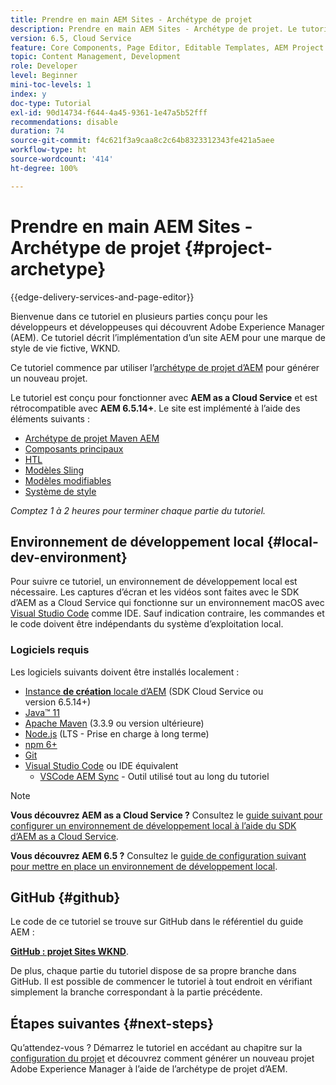 ```yaml
---
title: Prendre en main AEM Sites - Archétype de projet
description: Prendre en main AEM Sites - Archétype de projet. Le tutoriel WKND est en plusieurs parties et a été conçu pour les développeurs et développeuses qui découvrent Adobe Experience Manager. Le tutoriel présente l’implémentation d’un site AEM pour une marque de style de vie fictive, WKND. Le tutoriel aborde des sujets fondamentaux tels que la configuration de projet, les archétypes Maven, les composants principaux, les modèles modifiables, les bibliothèques clientes et le développement de composants.
version: 6.5, Cloud Service
feature: Core Components, Page Editor, Editable Templates, AEM Project Archetype
topic: Content Management, Development
role: Developer
level: Beginner
mini-toc-levels: 1
index: y
doc-type: Tutorial
exl-id: 90d14734-f644-4a45-9361-1e47a5b52fff
recommendations: disable
duration: 74
source-git-commit: f4c621f3a9caa8c2c64b8323312343fe421a5aee
workflow-type: ht
source-wordcount: '414'
ht-degree: 100%

---
```


# Prendre en main AEM Sites - Archétype de projet {#project-archetype}

{{edge-delivery-services-and-page-editor}}

Bienvenue dans ce tutoriel en plusieurs parties conçu pour les développeurs et développeuses qui découvrent Adobe Experience Manager (AEM). Ce tutoriel décrit l’implémentation d’un site AEM pour une marque de style de vie fictive, WKND.

Ce tutoriel commence par utiliser l’[archétype de projet d’AEM](https://experienceleague.adobe.com/docs/experience-manager-core-components/using/developing/archetype/overview.html?lang=fr) pour générer un nouveau projet.

Le tutoriel est conçu pour fonctionner avec **AEM as a Cloud Service** et est rétrocompatible avec **AEM 6.5.14+**. Le site est implémenté à l’aide des éléments suivants :

* [Archétype de projet Maven AEM](https://experienceleague.adobe.com/docs/experience-manager-core-components/using/developing/archetype/overview.html?lang=fr)
* [Composants principaux](https://experienceleague.adobe.com/docs/experience-manager-core-components/using/introduction.html?lang=fr)
* [HTL](https://experienceleague.adobe.com/docs/experience-manager-htl/content/getting-started.html?lang=fr)
* [Modèles Sling](https://sling.apache.org/documentation/bundles/models.html)
* [Modèles modifiables](https://experienceleague.adobe.com/docs/experience-manager-learn/sites/page-authoring/template-editor-feature-video-use.html?lang=fr)
* [Système de style](https://experienceleague.adobe.com/docs/experience-manager-learn/sites/page-authoring/style-system-feature-video-use.html?lang=fr)

*Comptez 1 à 2 heures pour terminer chaque partie du tutoriel.*

## Environnement de développement local {#local-dev-environment}

Pour suivre ce tutoriel, un environnement de développement local est nécessaire. Les captures d’écran et les vidéos sont faites avec le SDK d’AEM as a Cloud Service qui fonctionne sur un environnement macOS avec [Visual Studio Code](https://code.visualstudio.com/) comme IDE. Sauf indication contraire, les commandes et le code doivent être indépendants du système d’exploitation local.

### Logiciels requis

Les logiciels suivants doivent être installés localement :

* [Instance **de création** locale d’AEM](https://experience.adobe.com/#/downloads) (SDK Cloud Service ou version 6.5.14+)
* [Java™ 11](https://downloads.experiencecloud.adobe.com/content/software-distribution/en/general.html)
* [Apache Maven](https://maven.apache.org/) (3.3.9 ou version ultérieure)
* [Node.js](https://nodejs.org/en/) (LTS - Prise en charge à long terme)
* [npm 6+](https://www.npmjs.com/)
* [Git](https://git-scm.com/)
* [Visual Studio Code](https://code.visualstudio.com/) ou IDE équivalent
   * [VSCode AEM Sync](https://marketplace.visualstudio.com/items?itemName=yamato-ltd.vscode-aem-sync) - Outil utilisé tout au long du tutoriel

>[!NOTE]
>
> **Vous découvrez AEM as a Cloud Service ?** Consultez le [guide suivant pour configurer un environnement de développement local à l’aide du SDK d’AEM as a Cloud Service](https://experienceleague.adobe.com/docs/experience-manager-learn/cloud-service/local-development-environment-set-up/overview.html?lang=fr).
>
> **Vous découvrez AEM 6.5 ?** Consultez le [guide de configuration suivant pour mettre en place un environnement de développement local](https://experienceleague.adobe.com/docs/experience-manager-learn/foundation/development/set-up-a-local-aem-development-environment.html?lang=fr).

## GitHub {#github}

Le code de ce tutoriel se trouve sur GitHub dans le référentiel du guide AEM :

**[GitHub : projet Sites WKND](https://github.com/adobe/aem-guides-wknd)**.

De plus, chaque partie du tutoriel dispose de sa propre branche dans GitHub. Il est possible de commencer le tutoriel à tout endroit en vérifiant simplement la branche correspondant à la partie précédente.

## Étapes suivantes {#next-steps}

Qu’attendez-vous ? Démarrez le tutoriel en accédant au chapitre sur la [configuration du projet](project-setup.md) et découvrez comment générer un nouveau projet Adobe Experience Manager à l’aide de l’archétype de projet d’AEM.
